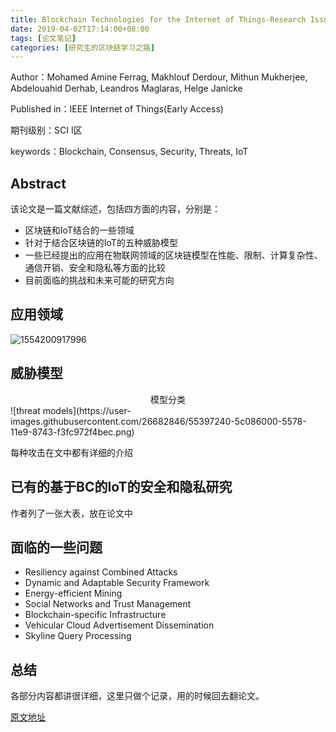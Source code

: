 ```yaml
---
title: Blockchain Technologies for the Internet of Things-Research Issues and Challenges
date: 2019-04-02T17:14:00+08:00
tags: [论文笔记]
categories: [研究生的区块链学习之路]
---
```


Author：Mohamed Amine Ferrag, Makhlouf Derdour, Mithun Mukherjee, Abdelouahid Derhab, Leandros Maglaras, Helge Janicke

Published in：IEEE Internet of Things(Early Access)

期刊级别：SCI I区

keywords：Blockchain, Consensus, Security, Threats, IoT

## Abstract

该论文是一篇文献综述，包括四方面的内容，分别是：

- 区块链和IoT结合的一些领域
- 针对于结合区块链的IoT的五种威胁模型
- 一些已经提出的应用在物联网领域的区块链模型在性能、限制、计算复杂性、通信开销、安全和隐私等方面的比较
- 目前面临的挑战和未来可能的研究方向

<!--more-->

## 应用领域

 ![1554200917996](https://user-images.githubusercontent.com/26682846/55397222-50b53480-5578-11e9-995d-5b9b98dd307b.png)

## 威胁模型

<center>模型分类</center>
![threat models](https://user-images.githubusercontent.com/26682846/55397240-5c086000-5578-11e9-8743-f3fc972f4bec.png)

每种攻击在文中都有详细的介绍

## 已有的基于BC的IoT的安全和隐私研究

作者列了一张大表，放在论文中

## 面临的一些问题

- Resiliency against Combined Attacks
- Dynamic and Adaptable Security Framework
- Energy-efficient Mining
- Social Networks and Trust Management
- Blockchain-specific Infrastructure
- Vehicular Cloud Advertisement Dissemination
- Skyline Query Processing

## 总结

各部分内容都讲很详细，这里只做个记录，用的时候回去翻论文。

[原文地址](<https://ieeexplore.ieee.org/document/8543246>)

